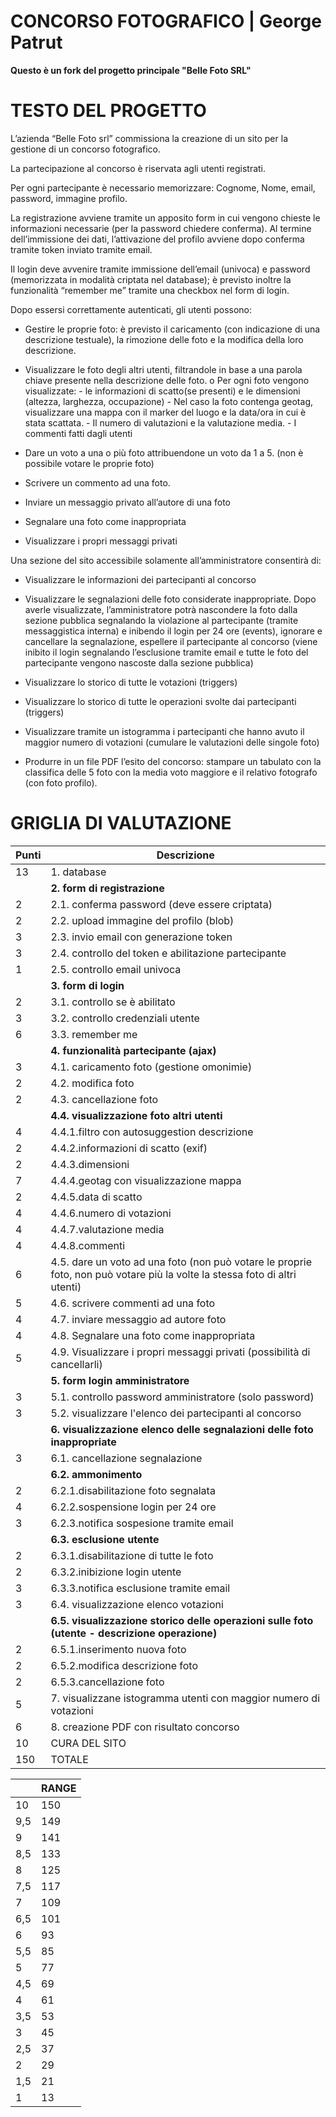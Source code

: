 # CONCORSO FOTOGRAFICO | George Patrut

**Questo è un fork del progetto principale "Belle Foto SRL"**

# TESTO DEL PROGETTO

L’azienda “Belle Foto srl” commissiona la creazione di un sito per la gestione di un concorso fotografico.

La partecipazione al concorso è riservata agli utenti registrati.

Per ogni partecipante è necessario memorizzare: Cognome, Nome, email, password, immagine profilo.

La registrazione avviene tramite un apposito form in cui vengono chieste le informazioni necessarie (per la password chiedere conferma). Al termine dell’immissione dei dati, l’attivazione del profilo avviene dopo conferma tramite token inviato tramite email.

Il login deve avvenire tramite immissione dell’email (univoca) e password (memorizzata in modalità criptata nel database); è previsto inoltre la funzionalità “remember me” tramite una checkbox nel form di login.

Dopo essersi correttamente autenticati, gli utenti possono:

- Gestire le proprie foto: è previsto il caricamento (con indicazione di una descrizione testuale), la
rimozione delle foto e la modifica della loro descrizione.

- Visualizzare le foto degli altri utenti, filtrandole in base a una parola chiave presente nella
descrizione delle foto.
	o Per ogni foto vengono visualizzate:
		- le informazioni di scatto(se presenti) e le dimensioni (altezza, larghezza, occupazione)
		- Nel caso la foto contenga geotag, visualizzare una mappa con il marker del luogo e la data/ora in cui è stata scattata.
		- Il numero di valutazioni e la valutazione media.
		- I commenti fatti dagli utenti

- Dare un voto a una o più foto attribuendone un voto da 1 a 5. (non è possibile votare le proprie
foto)

- Scrivere un commento ad una foto.

- Inviare un messaggio privato all’autore di una foto

- Segnalare una foto come inappropriata

- Visualizzare i propri messaggi privati

Una sezione del sito accessibile solamente all’amministratore consentirà di:

- Visualizzare le informazioni dei partecipanti al concorso

- Visualizzare le segnalazioni delle foto considerate inappropriate. Dopo averle visualizzate, l’amministratore potrà nascondere la foto dalla sezione pubblica segnalando la violazione al partecipante (tramite messaggistica interna) e inibendo il login per 24 ore (events), ignorare e cancellare la segnalazione, espellere il partecipante al concorso (viene inibito il login segnalando l’esclusione tramite email e tutte le foto del partecipante vengono nascoste dalla sezione pubblica)

- Visualizzare lo storico di tutte le votazioni (triggers)

- Visualizzare lo storico di tutte le operazioni svolte dai partecipanti (triggers)

- Visualizzare tramite un istogramma i partecipanti che hanno avuto il maggior numero di votazioni (cumulare le valutazioni delle singole foto)

- Produrre in un file PDF l’esito del concorso: stampare un tabulato con la classifica delle 5 foto con la media voto maggiore e il relativo fotografo (con foto profilo).

# GRIGLIA DI VALUTAZIONE

| Punti | Descrizione                                                                                                             |
| -- | -------------------------------------------------------------------------------------------------------------------------- |
| 13 | 1. database                                                                                                                |
|    | **2. form di registrazione**                                                                                               |
| 2  | 2.1. conferma password (deve essere criptata)                                                                              |
| 2  | 2.2. upload immagine del profilo (blob)                                                                                    |
| 3  | 2.3. invio email con generazione token                                                                                     |
| 3  | 2.4. controllo del token e abilitazione partecipante                                                                       |
| 1  | 2.5. controllo email univoca                                                                                               |
|    | **3. form di login**                                                                                                       |
| 2  | 3.1. controllo se è abilitato                                                                                              |
| 3  | 3.2. controllo credenziali utente                                                                                          |
| 6  | 3.3. remember me                                                                                                           |
|    | **4. funzionalità partecipante (ajax)**                                                                                    |
| 3  | 4.1. caricamento foto (gestione omonimie)                                                                                  |
| 2  | 4.2. modifica foto                                                                                                         |
| 2  | 4.3. cancellazione foto                                                                                                    |
|    | **4.4. visualizzazione foto altri utenti**                                                                                 |
| 4  | 4.4.1.filtro con autosuggestion descrizione                                                                                |
| 2  | 4.4.2.informazioni di scatto (exif)                                                                                        |
| 2  | 4.4.3.dimensioni                                                                                                           |
| 7  | 4.4.4.geotag con visualizzazione mappa                                                                                     |
| 2  | 4.4.5.data di scatto                                                                                                       |
| 4  | 4.4.6.numero di votazioni                                                                                                  |
| 4  | 4.4.7.valutazione media                                                                                                    |
| 4  | 4.4.8.commenti                                                                                                             |
| 6  | 4.5. dare un voto ad una foto (non può votare le proprie foto, non può votare più la volte la stessa foto di altri utenti) |
| 5  | 4.6. scrivere commenti ad una foto                                                                                         |
| 4  | 4.7. inviare messaggio ad autore foto                                                                                      |
| 4  | 4.8. Segnalare una foto come inappropriata                                                                                 |
| 5  | 4.9. Visualizzare i propri messaggi privati (possibilità di cancellarli)                                                   |
|    | **5. form login amministratore**                                                                                           |
| 3  | 5.1. controllo password amministratore (solo password)                                                                     |
| 3  | 5.2. visualizzare l'elenco dei partecipanti al concorso                                                                    |
|    | **6. visualizzazione elenco delle segnalazioni delle foto inappropriate**                                                  |
| 3  | 6.1. cancellazione segnalazione                                                                                            |
|    | **6.2. ammonimento**                                                                                                       |
| 2  | 6.2.1.disabilitazione foto segnalata                                                                                       |
| 4  | 6.2.2.sospensione login per 24 ore                                                                                         |
| 3  | 6.2.3.notifica sospesione tramite email                                                                                    |
|    | **6.3. esclusione utente**                                                                                                 |
| 2  | 6.3.1.disabilitazione di tutte le foto                                                                                     |
| 2  | 6.3.2.inibizione login utente                                                                                              |
| 3  | 6.3.3.notifica esclusione tramite email                                                                                    |
| 3  | 6.4. visualizzazione elenco votazioni                                                                                      |
|    | **6.5. visualizzazione storico delle operazioni sulle foto (utente - descrizione operazione)**                             |
| 2  | 6.5.1.inserimento nuova foto                                                                                               |
| 2  | 6.5.2.modifica descrizione foto                                                                                            |
| 2  | 6.5.3.cancellazione foto                                                                                                   |
| 5  | 7. visualizzane istogramma utenti con maggior numero di votazioni                                                          |
| 6  | 8. creazione PDF con risultato concorso                                                                                    |
| 10  | CURA DEL SITO                                                                              			                      |
| 150  | TOTALE                                                                              			          				  |

|     | RANGE |
| --- | ----- |
| 10  | 150   | 150 |
| 9,5 | 149   | 142 |
| 9   | 141   | 134 |
| 8,5 | 133   | 126 |
| 8   | 125   | 118 |
| 7,5 | 117   | 110 |
| 7   | 109   | 102 |
| 6,5 | 101   | 94 |
| 6   | 93    | 86 |
| 5,5 | 85    | 78 |
| 5   | 77    | 70 |
| 4,5 | 69    | 62 |
| 4   | 61    | 54 |
| 3,5 | 53    | 46 |
| 3   | 45    | 38 |
| 2,5 | 37    | 30 |
| 2   | 29    | 22 |
| 1,5 | 21    | 14 |
| 1   | 13    | 0 |
